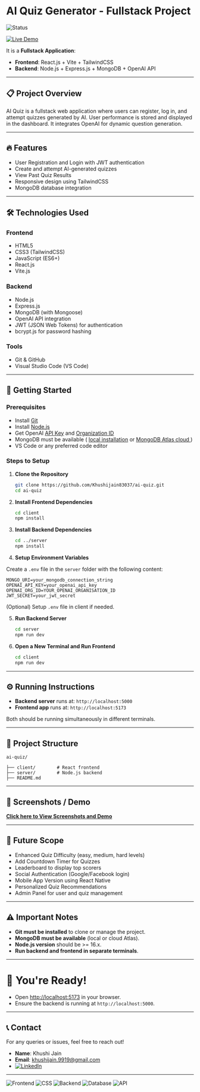 
# AI Quiz Generator - Fullstack Project
![Status](https://img.shields.io/badge/Status-Active-brightgreen) 

[![Live Demo](https://img.shields.io/badge/Live-Demo-green?style=for-the-badge&logo=vercel)](https://khushijain18.vercel.app/)




It is a **Fullstack Application**:
- **Frontend**: React.js + Vite + TailwindCSS
- **Backend**: Node.js + Express.js + MongoDB + OpenAI API

---

## 📋 Project Overview

AI Quiz is a fullstack web application where users can register, log in, and attempt quizzes generated by AI. User performance is stored and displayed in the dashboard. It integrates OpenAI for dynamic question generation.

---

## 🔥 Features

- User Registration and Login with JWT authentication
- Create and attempt AI-generated quizzes
- View Past Quiz Results
- Responsive design using TailwindCSS
- MongoDB database integration

---

## 🛠 Technologies Used

### Frontend
- HTML5
- CSS3 (TailwindCSS)
- JavaScript (ES6+)
- React.js
- Vite.js

### Backend
- Node.js
- Express.js
- MongoDB (with Mongoose)
- OpenAI API integration
- JWT (JSON Web Tokens) for authentication
- bcrypt.js for password hashing

### Tools
- Git & GitHub
- Visual Studio Code (VS Code)

---

## 🚀 Getting Started

### Prerequisites

- Install [Git](https://git-scm.com/)
- Install [Node.js](https://nodejs.org/)
- Get OpenAI [API Key](https://platform.openai.com/api-keys) and [Organization  ID ](https://platform.openai.com/settings/organization/general)
- MongoDB must be available ( [local installation](https://www.mongodb.com/try/download/shell) or [MongoDB Atlas cloud ](https://www.mongodb.com/cloud/atlas/register))
- VS Code or any preferred code editor

### Steps to Setup

1. **Clone the Repository**
   ```bash
   git clone https://github.com/Khushijain83037/ai-quiz.git
   cd ai-quiz
   ```

2. **Install Frontend Dependencies**
   ```bash
   cd client
   npm install
   ```

3. **Install Backend Dependencies**
   ```bash
   cd ../server
   npm install
   ```

4. **Setup Environment Variables**

 Create a `.env` file in the `server` folder with the following content:
   ```env
MONGO_URI=your_mongodb_connection_string
OPENAI_API_KEY=your_openai_api_key
OPENAI_ORG_ID=YOUR_OPENAI_ORGANISATION_ID
JWT_SECRET=your_jwt_secret
```

(Optional) Setup `.env` file in client if needed.

5. **Run Backend Server**
   ```bash
   cd server
   npm run dev
   ```

6. **Open a New Terminal and Run Frontend**
   ```bash
   cd client
   npm run dev
   ```

---

## ⚙️ Running Instructions

- **Backend server** runs at: `http://localhost:5000`
- **Frontend app** runs at: `http://localhost:5173`

Both should be running simultaneously in different terminals.

---

## 📁 Project Structure

```
ai-quiz/

├── client/        # React frontend
├── server/        # Node.js backend
├── README.md
```

---

## 📸 Screenshots / Demo

   **[Click here to  View Screenshots and Demo  ](https://github.com/Khushijain83037/ai-quiz/blob/main/client/public/screenshots/readme.md)**

---

## 🔮 Future Scope

- Enhanced Quiz Difficulty (easy, medium, hard levels)
- Add Countdown Timer for Quizzes
- Leaderboard to display top scorers
- Social Authentication (Google/Facebook login)
- Mobile App Version using React Native
- Personalized Quiz Recommendations
- Admin Panel for user and quiz management

---

## ⚠️ Important Notes

- **Git must be installed** to clone or manage the project.
- **MongoDB must be available** (local or cloud Atlas).
- **Node.js version** should be >= 16.x.
- **Run backend and frontend in separate terminals**.

---

# 🎯 You're Ready!

- Open [http://localhost:5173](http://localhost:5173) in your browser.
- Ensure the backend is running at `http://localhost:5000`.

---

## 📞 Contact

For any queries or issues, feel free to reach out!

- **Name**: Khushi Jain
- **Email**: khushijain.9919@gmail.com
- [![LinkedIn](https://img.shields.io/badge/LinkedIn-Connect-blue?style=for-the-badge&logo=linkedin)](https://www.linkedin.com/in/khushi-jain-570a3a271/)

---
![Frontend](https://img.shields.io/badge/Frontend-React-blue) ![CSS](https://img.shields.io/badge/CSS-TailwindCSS-blue)
![Backend](https://img.shields.io/badge/Backend-Node.js-green) ![Database](https://img.shields.io/badge/Database-MongoDB-brightgreen)
![API](https://img.shields.io/badge/API-OpenAI-blueviolet)

